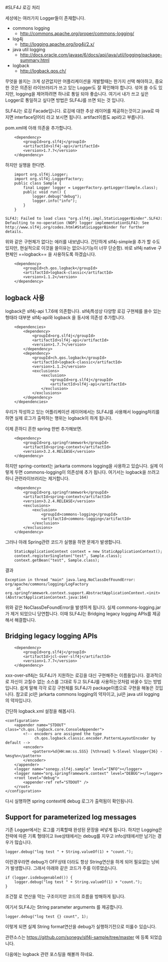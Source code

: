#SLF4J 로깅 처리

세상에는 여러가지 Logger들이 존재합니다.

- commons logging
	- http://commons.apache.org/proper/commons-logging/
- log4j
	- http://logging.apache.org/log4j/2.x/
- java util logging
	- http://docs.oracle.com/javase/6/docs/api/java/util/logging/package-summary.html
- logback
	- http://logback.qos.ch/

무엇을 쓸지는 크게 상관없지만 어플리케이션을 개발할때는 한가지 선택 해야하고, 중요한 것은 의존된 라이브러리가 쓰고 있는 Logger도 잘 확인해야 합니다. 섞어 쓸 수도 있지만, logging을 제어하려면 하나로 통일 되야 좋습니다. 여기서 내가 쓰고 싶은 Logger로 통일하고 싶다면 방법은 SLF4J를 쓰면 되는 것 입니다.

SLF4J는 로깅 Facade입니다. 로깅에 대한 추상 레이어를 제공하는것이고 java로 따지면 interface덩어리 라고 보시면 됩니다. artifact이름도 api라고 부릅니다.

pom.xml에 아래 의존을 추가합니다.
```
	<dependency>
    	<groupId>org.slf4j</groupId>
    	<artifactId>slf4j-api</artifactId>
    	<version>1.7.7</version>
	</dependency>
```
하지만 실행을 한다면.
```
	import org.slf4j.Logger;
    import org.slf4j.LoggerFactory;
    public class Sample {
    	final Logger logger = LoggerFactory.getLogger(Sample.class);
        public void run() {
        	logger.debug("debug");
	        logger.info("info");
        }
    }
```
```console
SLF4J: Failed to load class "org.slf4j.impl.StaticLoggerBinder".SLF4J: Defaulting to no-operation (NOP) logger implementationSLF4J: See http://www.slf4j.org/codes.html#StaticLoggerBinder for further details.
```
위와 같은 구현체가 없다는 에러를 내보냅니다. 간단하게 slf4j-simple을 추가 할 수도 있지만, 현실적으로 이것을 쓸이유는 없으니(기능이 너무 단순함). 바로 slf4j native 구현체인 ==logback== 을 사용하도록 하겠습니다.
```
	<dependency>
    	<groupId>ch.qos.logback</groupId>
        <artifactId>logback-classic</artifactId>
        <version>1.1.2</version>
  	</dependency>
```
## logback 사용

logback은 slf4j-api 1.7.6에 의존합니다. slf4j특성상 다양항 로깅 구현체를 쓸수 있는 형태라 대부분 slf4j-api와 logback 을 동시에 의존성 추가합니다.
```
    <dependencies>
        <dependency>
            <groupId>org.slf4j</groupId>
            <artifactId>slf4j-api</artifactId>
            <version>1.7.7</version>
        </dependency>
        <dependency>
            <groupId>ch.qos.logback</groupId>
            <artifactId>logback-classic</artifactId>
            <version>1.1.2</version>
            <exclusions>
                <exclusion>
                    <groupId>org.slf4j</groupId>
                    <artifactId>slf4j-api</artifactId>
                </exclusion>
            </exclusions>
        </dependency>
    </dependencies>
```
우리가 작성하고 있는 어플리케이션 레이어에서는 SLF4J를 사용해서 logging처리를 하면 실제 로그가 출력하는 행위는 logback이 하게 됩니다.

이제 흔하디 흔한 spring 한번 추가해보면.
```
    <dependency>
        <groupId>org.springframework</groupId>
        <artifactId>spring-context</artifactId>
        <version>3.2.4.RELEASE</version>
    </dependency>
```
하지만 spring-context는 jarkarta commons logging을 사용하고 있습니다. 실제 이렇게 두면 commons-logging이 의존성에 추가 됩니다. 여기서는 logback을 쓰려고 하니 관련라이브러리는 제거합니다.
```
    <dependency>
        <groupId>org.springframework</groupId>
        <artifactId>spring-context</artifactId>
        <version>3.2.4.RELEASE</version>
        <exclusions>
            <exclusion>
                <groupId>commons-logging</groupId>
                <artifactId>commons-logging</artifactId>
            </exclusion>
        </exclusions>
    </dependency>
```

그러나 아래 Spring관련 코드가 실행을 하면 문제가 발생합니다.
```
    StaticApplicationContext context = new StaticApplicationContext();
    context.registerSingleton("test", Sample.class);
    context.getBean("test", Sample.class);
```
결과
```console
Exception in thread "main" java.lang.NoClassDefFoundError: org/apache/commons/logging/LogFactory
     at org.springframework.context.support.AbstractApplicationContext.<init>(AbstractApplicationContext.java:164)
```

위와 같은 NoClassDeFoundError을 발생하게 됩니다. 실제 commons-logging.jar가 제거 되었으니 당연합니다. 이때 SLF4J는 Bridging legacy logging APIs를 제공해서 해결합니다.

## Bridging legacy logging APIs
```
    <dependency>
        <groupId>org.slf4j</groupId>
        <artifactId>jcl-over-slf4j</artifactId>
        <version>1.7.7</version>
    </dependency>
```
xxx-over-slf4j는 SLF4J가 지원하는 로깅을 대신 구현해주는 이름들입니다. 결과적으로 자신이 고칠수 없는 소스를 그대로 두고 SLF4J를 사용하는것처럼 바꿀수 있는 방법입니다. 쉽게 말해 각각 로깅 구현체를 SLF4J가 package이름으로 구현을 해놓은 것입니다. 참고로 jcl은 jarkarta commons logging의 약자이고, jul은 java util logging의 약자입니다.

간단하 logback.xml 설정을 해봅시다.
```
<configuration>
    <appender name="STDOUT" class="ch.qos.logback.core.ConsoleAppender">
        <!-- encoders are assigned the type
             ch.qos.logback.classic.encoder.PatternLayoutEncoder by default -->
        <encoder>
            <pattern>%d{HH:mm:ss.SSS} [%thread] %-5level %logger{36} - %msg%n</pattern>
        </encoder>
    </appender>
    <logger name="sonegy.slf4j.sample" level="INFO"></logger>
    <logger name="org.springframework.context" level="DEBUG"></logger>
    <root level="debug">
        <appender-ref ref="STDOUT" />
    </root>
</configuration>
```
다시 실행하면 spring context에 debug 로그가 출력됨이 확인됨니다.
## Support for parameterized log messages
기존 Logger에서는 로그를 기록할때 완성된 문장을 써넣게 됩니다. 하지만 Logging은 전략에 따른 기록 형태이고 live상태에서는 debug를 지우고 info상태에서만 남기는 경우가 많습니다.
```
logger.debug("log test " + String.valueOf(1) + "count.");
```
이런경우라면 debug가 OFF상태 더라도 항상 String연산을 하게 되어 필요없는 낭비가 발생합니다.
그래서 아래와 같은 코드가 주를 이루었습니다.
```
if (logger.isdebugenabled()) {
	logger.debug("log test " + String.valueOf(1) + "count.");
}
```
조건절 로 연산을 막는 구조이지만 코드의 흐름을 방해하게 됩니다.

여기서 SLF4J는 String parameter arguments 를 제공합니다.
```
logger.debug("log test {} count", 1);
```
이렇게 되면 실제 String format연산을 debug가 실행하기전으로 미룰수 있습니다.

관련소스는 https://github.com/sonegy/slf4j-sample/tree/master 에 등록 되었습니다.

다음에는 logback 관련 포스팅을 해볼까 하네요.
